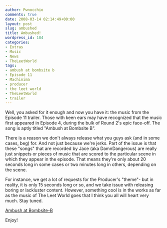 ```yaml
---
author: Pwnocchio
comments: true
date: 2008-03-14 02:14:49+00:00
layout: post
slug: ambushed
title: Ambushed!
wordpress_id: 184
categories:
- Extras
- Music
- News
- TheLeetWorld
tags:
- ambush at bombsite b
- Episode 11
- Machinima
- producer
- the leet world
- TheLeetWorld
- trailer
---
```


Well, you asked for it enough and now you have it: the music from the Episode 11 trailer. Those with keen ears may have recognized that the music first appeared in Episode 4, during the bulk of Round 2's epic face-off. The song is aptly titled "Ambush at Bombsite B".

There is a reason we don't always release what you guys ask (and in some cases, beg) for. And not just because we're jerks. Part of the issue is that these "songs" that are recorded by Jace (aka DamnDangerous) are really just snippets or pieces of music that are scored to the particular scene in which they appear in the episode. That means they're only about 20 seconds long in some cases or two minutes long in others, depending on the scene.

For instance, we get a lot of requests for the Producer's "theme"- but in reality, it is only 15 seconds long or so, and we take issue with releasing boring or lackluster content. However, something cool is in the works as far as the music of The Leet World goes that I think you all will heart very much. Stay tuned.

[Ambush at Bombsite-B](http://www.smoothfewfilms.com/extras/Ambush-at-BombsiteB.mp3)

Enjoy!
